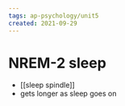 ```yaml
---
tags: ap-psychology/unit5 
created: 2021-09-29
---
```


# NREM-2 sleep

- [[sleep spindle]]
- gets longer as sleep goes on 
